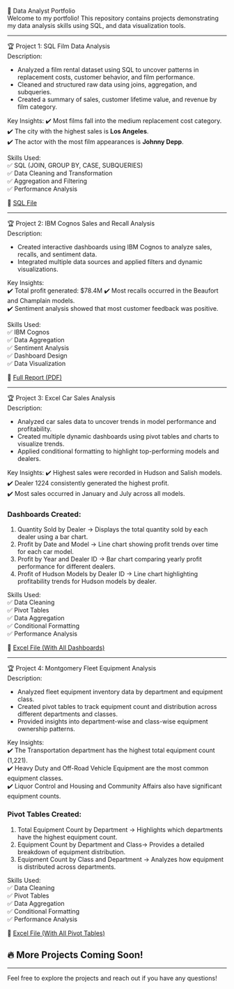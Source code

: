 🚀 Data Analyst Portfolio  
Welcome to my portfolio! This repository contains projects demonstrating my data analysis skills using SQL, and data visualization tools.  

---

🏆 Project 1: SQL Film Data Analysis  
Description:
- Analyzed a film rental dataset using SQL to uncover patterns in replacement costs, customer behavior, and film performance.  
- Cleaned and structured raw data using joins, aggregation, and subqueries.  
- Created a summary of sales, customer lifetime value, and revenue by film category.  

Key Insights: 
✔️ Most films fall into the medium replacement cost category.  
✔️ The city with the highest sales is **Los Angeles**.  
✔️ The actor with the most film appearances is **Johnny Depp**.  

Skills Used:  
✅ SQL (JOIN, GROUP BY, CASE, SUBQUERIES)  
✅ Data Cleaning and Transformation  
✅ Aggregation and Filtering  
✅ Performance Analysis  

📎 [SQL File](./THEPROJECT_Postgre.sql) 

---

🏆 Project 2: IBM Cognos Sales and Recall Analysis  
Description: 
- Created interactive dashboards using IBM Cognos to analyze sales, recalls, and sentiment data.  
- Integrated multiple data sources and applied filters and dynamic visualizations.  

Key Insights:  
✔️ Total profit generated: $78.4M 
✔️ Most recalls occurred in the Beaufort and Champlain models.  
✔️ Sentiment analysis showed that most customer feedback was positive.  

Skills Used:  
✅ IBM Cognos  
✅ Data Aggregation  
✅ Sentiment Analysis  
✅ Dashboard Design  
✅ Data Visualization  

📎 [Full Report (PDF)](./IBMCognosDashboards.pdf)

---
🏆 Project 3: Excel Car Sales Analysis  
Description: 
- Analyzed car sales data to uncover trends in model performance and profitability.  
- Created multiple dynamic dashboards using pivot tables and charts to visualize trends.  
- Applied conditional formatting to highlight top-performing models and dealers.  

Key Insights: 
✔️ Highest sales were recorded in Hudson and Salish models.  
✔️ Dealer 1224 consistently generated the highest profit.  
✔️ Most sales occurred in January and July across all models.  

### Dashboards Created:  
1. Quantity Sold by Dealer → Displays the total quantity sold by each dealer using a bar chart.  
2. Profit by Date and Model → Line chart showing profit trends over time for each car model.  
3. Profit by Year and Dealer ID → Bar chart comparing yearly profit performance for different dealers.  
4. Profit of Hudson Models by Dealer ID → Line chart highlighting profitability trends for Hudson models by dealer.  

Skills Used:  
✅ Data Cleaning  
✅ Pivot Tables  
✅ Data Aggregation  
✅ Conditional Formatting  
✅ Performance Analysis  

📎 [Excel File (With All Dashboards)](./CarSalesByModelEnd.xlsx)

---

🏆 Project 4: Montgomery Fleet Equipment Analysis  
Description: 
- Analyzed fleet equipment inventory data by department and equipment class.  
- Created pivot tables to track equipment count and distribution across different departments and classes.  
- Provided insights into department-wise and class-wise equipment ownership patterns.  

Key Insights:  
✔️ The Transportation department has the highest total equipment count (1,221).  
✔️ Heavy Duty and Off-Road Vehicle Equipment are the most common equipment classes.  
✔️ Liquor Control and Housing and Community Affairs also have significant equipment counts.  

### Pivot Tables Created: 
1. Total Equipment Count by Department → Highlights which departments have the highest equipment count.  
2. Equipment Count by Department and Class→ Provides a detailed breakdown of equipment distribution.  
3. Equipment Count by Class and Department → Analyzes how equipment is distributed across departments.  

Skills Used:  
✅ Data Cleaning  
✅ Pivot Tables  
✅ Data Aggregation  
✅ Conditional Formatting  
✅ Performance Analysis  

📎 [Excel File (With All Pivot Tables)](./Montgomery_Fleet_Equipment_Analysis.xlsx) 


## 🔥 More Projects Coming Soon!  


---

Feel free to explore the projects and reach out if you have any questions!
